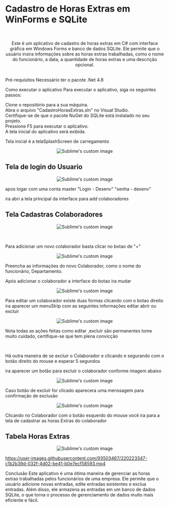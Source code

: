 <p align="center">
<h1>Cadastro de Horas Extras em WinForms e SQLite</h1>
</p>
<br>

<p align="center">
Este é um aplicativo de cadastro de horas extras em C# com interface gráfica em
Windows Forms e banco de dados SQLite. Ele permite que o usuário insira informações
sobre as horas extras trabalhadas, como o nome do funcionário, a data, a quantidade de 
horas extras e uma descrição opcional.
</p>

<br>
Pré-requisitos
Necessário ter o pacote .Net 4.8


Como executar o aplicativo
Para executar o aplicativo, siga os seguintes passos:

Clone o repositório para a sua máquina.
<br>
Abra o arquivo "CadastroHorasExtras.sln" no Visual Studio.
<br>
Certifique-se de que o pacote NuGet do SQLite está instalado no seu projeto.
<br>
Pressione F5 para executar o aplicativo.
<br>
A tela inicial do aplicativo será exibida.

Tela inicial é a telaSplashScreen de carregamento
 <p align="center">
  <img src="https://user-images.githubusercontent.com/93503467/220215054-8418cece-27ae-427f-b93a-0c38f055a1d8.png?raw=true" alt="Sublime's custom image"/>
</p>

<h2>Tela de login do Usuario</h2>
 <p align="center">
  <img src="https://user-images.githubusercontent.com/93503467/220215739-2fd5cc32-a58d-44da-b531-222f597af645.png?raw=true" alt="Sublime's custom image"/>
</p>
apos logar com uma conta master 
"Login - Desenv"
"senha - desenv"

<p> ira abri a tela principal da interface para add colaboradores</p>
<h2>Tela Cadastras Colaboradores</h2>
 <p align="center">
  <img src="https://user-images.githubusercontent.com/93503467/220216953-ed32c84b-a095-4bd6-90b4-1c9b0a993f38.png?raw=true" alt="Sublime's custom image"/>
</p>

<br>

<p>Para adicionar um novo colaborador basta clicar no botao de "+"</p>
 <p align="center">
  <img src="https://user-images.githubusercontent.com/93503467/220216649-75756e6a-971e-4882-8017-97e9aabac854.png?raw=true" alt="Sublime's custom image"/>
</p>
Preencha as informações do novo Colaborador, como o nome do funcionário, Departamento.

<br>
<p>Após adicionar o colaborador a interface do botao ira mudar</p>
 <p align="center">
  <img src="https://user-images.githubusercontent.com/93503467/220217677-46767871-c2db-4f93-87eb-51767281a7b9.png?raw=true" alt="Sublime's custom image"/>
</p>

<p>Para editar um colaborador existe duas formas clicando com o botao direito ira aparecer um menuStrip 
com as seguintes informações editar abrir ou excluir</p>
 <p align="center">
  <img src="https://user-images.githubusercontent.com/93503467/220217923-456d1237-d2c4-4e06-87cc-1e395b5d9f7c.png?raw=true" alt="Sublime's custom image"/>
</p>

<p> Nota todas as ações feitas como editar ,excluir são permanentes tome muito cuidado, certifique-se que tem plena convicção</p> 

<br>
<p>Há outra maneira de se excluir o Colaborador e clicando e segurando com o botão direito do mouse e esperar 5 segundos</p>
<p>ira aparecer um botão para excluir o colaborador conforme imagem abaixo</p>
 <p align="center">
  <img src="https://user-images.githubusercontent.com/93503467/220219085-1e1e71c2-46a6-4ae2-a09c-782075ba1e6f.png?raw=true" alt="Sublime's custom image"/>
</p>

<p>Caso botão de excluir for clicado aparecera uma menssagem para confirmação de exclusão</p>
 <p align="center">
  <img src="https://user-images.githubusercontent.com/93503467/220220091-5deecbea-c026-48af-91c6-846ad8bc46f6.png?raw=true" alt="Sublime's custom image"/>
</p>

<p>Clicando no Colaborador com o botão esquerdo do mouse você ira para a tela de cadastrar as horas Extras do colaborador</p>
<h2>Tabela Horas Extras</h2>
 <p align="center">
  <img src="https://user-images.githubusercontent.com/93503467/220221869-78efb27e-68f9-4ac0-8d1c-990a279b8e3a.png?raw=true" alt="Sublime's custom image"/>
</p>

https://user-images.githubusercontent.com/93503467/220223347-c1b2b39d-032f-4d02-be41-b0e7ecf58593.mp4

Conclusão
Este aplicativo é uma ótima maneira de gerenciar as horas extras trabalhadas pelos funcionários de uma empresa. Ele permite que o usuário adicione novas entradas, edite entradas existentes e exclua entradas. Além disso, ele armazena as entradas em um banco de dados SQLite, o que torna o processo de gerenciamento de dados muito mais eficiente e fácil.
